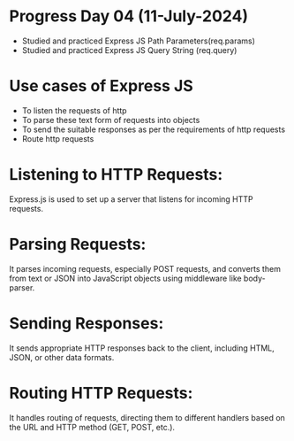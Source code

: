 # Progress Day 04 (11-July-2024)

- Studied and practiced Express JS Path Parameters(req.params)
- Studied and practiced Express JS Query String (req.query)

<!-- ----------------------------  -->

# Use cases of Express JS

- To listen the requests of http 
- To parse these text form of requests into objects
- To send the suitable responses as per the requirements of http requests
- Route http requests 

# Listening to HTTP Requests:

Express.js is used to set up a server that listens for incoming HTTP requests.

# Parsing Requests:

It parses incoming requests, especially POST requests, and converts them from text or JSON into JavaScript objects using middleware like body-parser.

# Sending Responses:

It sends appropriate HTTP responses back to the client, including HTML, JSON, or other data formats.

# Routing HTTP Requests:

It handles routing of requests, directing them to different handlers based on the URL and HTTP method (GET, POST, etc.).